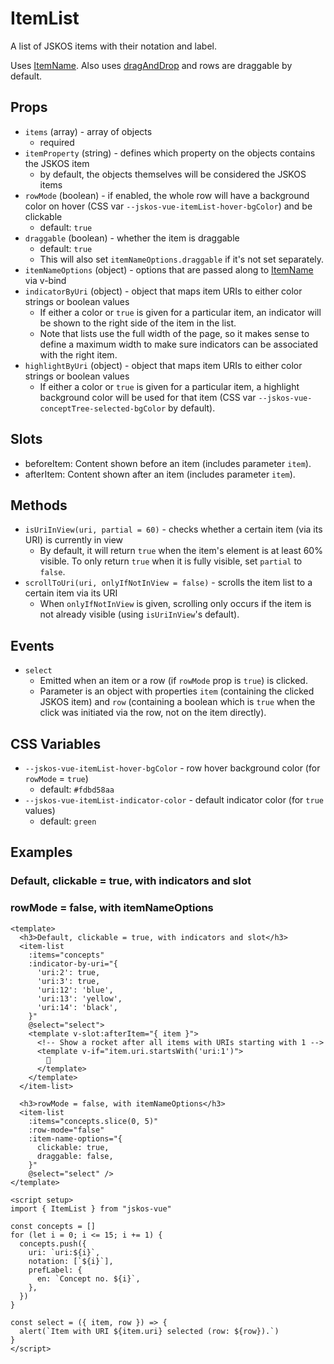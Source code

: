 # ItemList
A list of JSKOS items with their notation and label.

Uses [ItemName](./ItemName). Also uses [dragAndDrop](../utilities/dragAndDrop) and rows are draggable by default.

## Props
- `items` (array) - array of objects
  - required
- `itemProperty` (string) - defines which property on the objects contains the JSKOS item
  - by default, the objects themselves will be considered the JSKOS items
- `rowMode` (boolean) - if enabled, the whole row will have a background color on hover (CSS var `--jskos-vue-itemList-hover-bgColor`) and be clickable
  - default: `true`
- `draggable` (boolean) - whether the item is draggable
  - default: `true`
  - This will also set `itemNameOptions.draggable` if it's not set separately.
- `itemNameOptions` (object) - options that are passed along to [ItemName](./ItemName) via v-bind
- `indicatorByUri` (object) - object that maps item URIs to either color strings or boolean values
  - If either a color or `true` is given for a particular item, an indicator will be shown to the right side of the item in the list.
  - Note that lists use the full width of the page, so it makes sense to define a maximum width to make sure indicators can be associated with the right item.
- `highlightByUri` (object) - object that maps item URIs to either color strings or boolean values
  - If either a color or `true` is given for a particular item, a highlight background color will be used for that item (CSS var `--jskos-vue-conceptTree-selected-bgColor` by default).

## Slots
- beforeItem: Content shown before an item (includes parameter `item`).
- afterItem: Content shown after an item (includes parameter `item`).

## Methods
- `isUriInView(uri, partial = 60)` - checks whether a certain item (via its URI) is currently in view
  - By default, it will return `true` when the item's element is at least 60% visible. To only return `true` when it is fully visible, set `partial` to `false`.
- `scrollToUri(uri, onlyIfNotInView = false)` - scrolls the item list to a certain item via its URI
  - When `onlyIfNotInView` is given, scrolling only occurs if the item is not already visible (using `isUriInView`'s default).

## Events
- `select`
  - Emitted when an item or a row (if `rowMode` prop is `true`) is clicked.
  - Parameter is an object with properties `item` (containing the clicked JSKOS item) and `row` (containing a boolean which is `true` when the click was initiated via the row, not on the item directly).

## CSS Variables
- `--jskos-vue-itemList-hover-bgColor` - row hover background color (for `rowMode` = `true`)
  - default: `#fdbd58aa`
- `--jskos-vue-itemList-indicator-color` - default indicator color (for `true` values)
  - default: `green`

## Examples

<script setup>
import ItemList from "../../src/components/ItemList.vue"

const concepts = []
for (let i = 0; i <= 15; i += 1) {
  concepts.push({
    uri: `uri:${i}`,
    notation: [`${i}`],
    prefLabel: {
      en: `Concept no. ${i}`,
    },
  })
}

const select = ({ item, row }) => {
  alert(`Item with URI ${item.uri} selected (row: ${row}).`)
}
</script>

<h3>Default, clickable = true, with indicators and slot</h3>
<item-list
  :items="concepts"
  :indicator-by-uri="{
    'uri:2': true,
    'uri:3': true,
    'uri:12': 'blue',
    'uri:13': 'yellow',
    'uri:14': 'black',
  }"
  @select="select">
  <template v-slot:afterItem="{ item }">
    <!-- Show a rocket after all items with URIs starting with 1 -->
    <template v-if="item.uri.startsWith('uri:1')">
      🚀
    </template>
  </template>
</item-list>

<h3>rowMode = false, with itemNameOptions</h3>
<item-list
  :items="concepts.slice(0, 5)"
  :row-mode="false"
  :item-name-options="{
    clickable: true,
    draggable: false,
  }"
  @select="select" />

```vue
<template>
  <h3>Default, clickable = true, with indicators and slot</h3>
  <item-list
    :items="concepts"
    :indicator-by-uri="{
      'uri:2': true,
      'uri:3': true,
      'uri:12': 'blue',
      'uri:13': 'yellow',
      'uri:14': 'black',
    }"
    @select="select">
    <template v-slot:afterItem="{ item }">
      <!-- Show a rocket after all items with URIs starting with 1 -->
      <template v-if="item.uri.startsWith('uri:1')">
        🚀
      </template>
    </template>
  </item-list>

  <h3>rowMode = false, with itemNameOptions</h3>
  <item-list
    :items="concepts.slice(0, 5)"
    :row-mode="false"
    :item-name-options="{
      clickable: true,
      draggable: false,
    }"
    @select="select" />
</template>

<script setup>
import { ItemList } from "jskos-vue"

const concepts = []
for (let i = 0; i <= 15; i += 1) {
  concepts.push({
    uri: `uri:${i}`,
    notation: [`${i}`],
    prefLabel: {
      en: `Concept no. ${i}`,
    },
  })
}

const select = ({ item, row }) => {
  alert(`Item with URI ${item.uri} selected (row: ${row}).`)
}
</script>
```
